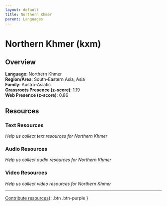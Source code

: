 ```yaml
---
layout: default
title: Northern Khmer
parent: Languages
---
```


# Northern Khmer (kxm)

## Overview

**Language**: Northern Khmer  
**Region/Area**: South-Eastern Asia, Asia  
**Family**: Austro-Asiatic  
**Grassroots Presence (z-score)**: 1.19  
**Web Presence (z-score)**: 0.86  

## Resources

### Text Resources
*Help us collect text resources for Northern Khmer*

### Audio Resources
*Help us collect audio resources for Northern Khmer*

### Video Resources
*Help us collect video resources for Northern Khmer*

---

[Contribute resources](https://forms.office.com/e/1SfLJx3u1r){: .btn .btn-purple }
